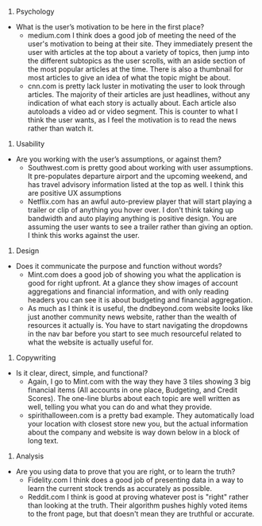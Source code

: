 1. Psychology
- What is the user’s motivation to be here in the first place?
    - medium.com I think does a good job of meeting the need of the user's motivation to being at their site. They immediately present the user with articles at the top about a variety of topics, then jump into the different subtopics as the user scrolls, with an aside section of the most popular articles at the time. There is also a thumbnail for most articles to give an idea of what the topic might be about.
    - cnn.com is pretty lack luster in motivating the user to look through articles. The majority of their articles are just headlines, without any indication of what each story is actually about. Each article also autoloads a video ad or video segment. This is counter to what I think the user wants, as I feel the motivation is to read the news rather than watch it.
1. Usability
- Are you working with the user’s assumptions, or against them?
    - Southwest.com is pretty good about working with user assumptions. It pre-populates departure airport and the upcoming weekend, and has travel advisory information listed at the top as well. I think this are positive UX assumptions
    - Netflix.com has an awful auto-preview player that will start playing a trailer or clip of anything you hover over. I don't think taking up bandwidth and auto playing anything is positive design. You are assuming the user wants to see a trailer rather than giving an option. I think this works against the user.
1. Design
- Does it communicate the purpose and function without words?
    - Mint.com does a good job of showing you what the application is good for right upfront. At a glance they show images of account aggregations and financial information, and with only reading headers you can see it is about budgeting and financial aggregation.
    - As much as I think it is useful, the dndbeyond.com website looks like just another community news website, rather than the wealth of resources it actually is. You have to start navigating the dropdowns in the nav bar before you start to see much resourceful related to what the website is actually useful for.
1. Copywriting
- Is it clear, direct, simple, and functional?
    - Again, I go to Mint.com with the way they have 3 tiles showing 3 big financial items (All accounts in one place, Budgeting, and Credit Scores). The one-line blurbs about each topic are well written as well, telling you what you can do and what they provide.
    - spirithalloween.com is a pretty bad example. They automatically load your location with closest store new you, but the actual information about the company and website is way down below in a block of long text.
1. Analysis
- Are you using data to prove that you are right, or to learn the truth?
    - Fidelity.com I think does a good job of presenting data in a way to learn the current stock trends as accurately as possible.
    - Reddit.com I think is good at proving whatever post is "right" rather than looking at the truth. Their algorithm pushes highly voted items to the front page, but that doesn't mean they are truthful or accurate.